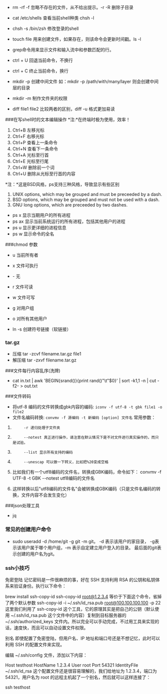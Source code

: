 - rm -rf -f 忽略不存在的文件，从不给出提示。-r -R 删除子目录


- cat /etc/shells 查看当前shell种类 chsh -l
- chsh -s /bin/zsh 修改登录的shell
- touch file 用来创建文件，如果存在，则该命令会更新时间戳。ls -l
- grep命令用来显示文件和输入流中和参数匹配的行。
- ctrl + U 回退当前命令，不换行
- ctrl + C 终止当前命令，换行
- mkdir -p 创建中间文件 如：mkdir -p /path/with/many/layer 则会创建中间层的目录
- mkdir -m 制作文件夹的权限
- diff file1 file2 比较两者的区别，diff -u 格式更加易读

###在写shell时的文本编辑操作
*注:*在终端时极为使用，效率！

1. Ctrl+B 左移光标
2. Ctrl+F 右移光标
3. Ctrl+P 查看上一条命令
4. Ctrl+N 查看下一条命令
5. Ctrl+A 光标至行首
6. Ctrl+E 光标至行尾
7. Ctrl+W 删除前一个词
8. Ctrl+U 删除从光标至行首的内容


*注：*这是BSD风格，ps支持三种风格，导致显示有些区别

1.   UNIX options, which may be grouped and must be preceeded by a dash.
2.   BSD options, which may be grouped and must not be used with a dash.
3.   GNU long options, which are preceeded by two dashes.

- ps x 显示当期用户的所有进程
- ps ax 显示当前系统运行的所有进程，包括其他用户的进程
- ps u 显示更详细的进程信息
- ps w 显示命令的全名



###chmod 参数
- u 当前所有者
- x 文件可执行
- \- 无
- r 文件可读
- w 文件可写
- g 对用户组
- o 对所有其他用户


- ln -s 创建符号链接（软链接）

### tar.gz
- 压缩 tar -zcvf filename.tar.gz file1
- 解压缩 tar -zxvf filename.tar.gz


###文件每行内容乱序(洗牌)
- cat in.txt | awk 'BEGIN{srand()}{print rand()"\t"$0}' | sort -k1,1 -n | cut -f2- > out.txt

###文件转码
- 将utf-8 编码的文件转换成gbk内容的编码:
`iconv -f utf-8 -t gbk file1 -o file2`
- 文件名编码转换:
`convmv -f 源编码 -t 新编码 [option] 文件名`
常用参数：
1.          -r 递归处理子文件夹
2.          --notest 真正进行操作，请注意在默认情况下是不对文件进行真实操作的，而只是试验。
3.          --list 显示所有支持的编码
4.          --unescap 可以做一下转义，比如把%20变成空格
5.    比如我们有一个utf8编码的文件名，转换成GBK编码，命令如下：
    convmv -f UTF-8 -t GBK --notest utf8编码的文件名

6.    这样转换以后"utf8编码的文件名"会被转换成GBK编码（只是文件名编码的转换，文件内容不会发生变化）


###json处理工具
- jq



### 常见的创建用户命令

- sudo useradd  -d /home/git -g git -m git。 -d 表示该用户的家目录， -g表示该用户属于哪个用户组，-m 表示自定建立用户登入的目录。 最后面的git表示创建的用户名为git。

### ssh小技巧

免密登陆
记忆密码是一件很麻烦的事，好在 SSH 支持利用 RSA 的公钥和私钥体系来验证身份。执行以下命令：

brew install ssh-copy-id
ssh-copy-id root@1.2.3.4
 等价于下面这个命令，省掉了两个默认参数
 ssh-copy-id -i ~/.ssh/id_rsa.pub root@100.100.100.100 -p 22
这里我们利用了 ssh-copy-id 这个工具，它的原理其实是把自己的公钥（默认使用 ~/.ssh/id_rsa.pub 这个文件中的内容）复制到目标服务器的 ~/.ssh/authorized_keys 文件内。所以完全可以手动完成，不过用工具来实现的话，速度快，而且可以自动设置文件权限。

别名
即使配置了免密登陆，但用户名、IP 地址和端口号还是不想记忆，此时可以利用 SSH 的配置文件来实现。

编辑 ~/.ssh/config 文件，添加以下内容：

Host testhost
    HostName 1.2.3.4
    User root
    Port 54321
    IdentityFile ~/.ssh/id_rsa
 这个配置文件还是很容易理解的，我们给地址为 1.2.3.4，端口为 54321，用户名为 root 的远程主机起了一个别名，然后就可以这样连接了：

ssh testhost
